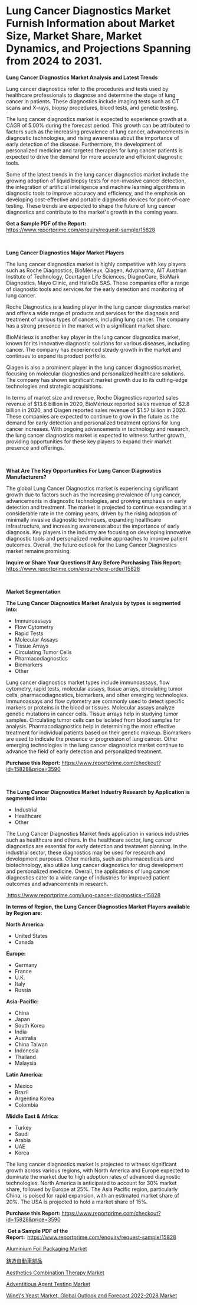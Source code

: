 <p><h1>Lung Cancer Diagnostics Market Furnish Information about Market Size, Market Share, Market Dynamics, and Projections Spanning from 2024 to 2031.</h1></p><p><strong>Lung Cancer Diagnostics Market Analysis and Latest Trends</strong></p>
<p><p>Lung cancer diagnostics refer to the procedures and tests used by healthcare professionals to diagnose and determine the stage of lung cancer in patients. These diagnostics include imaging tests such as CT scans and X-rays, biopsy procedures, blood tests, and genetic testing.</p><p>The lung cancer diagnostics market is expected to experience growth at a CAGR of 5.00% during the forecast period. This growth can be attributed to factors such as the increasing prevalence of lung cancer, advancements in diagnostic technologies, and rising awareness about the importance of early detection of the disease. Furthermore, the development of personalized medicine and targeted therapies for lung cancer patients is expected to drive the demand for more accurate and efficient diagnostic tools.</p><p>Some of the latest trends in the lung cancer diagnostics market include the growing adoption of liquid biopsy tests for non-invasive cancer detection, the integration of artificial intelligence and machine learning algorithms in diagnostic tools to improve accuracy and efficiency, and the emphasis on developing cost-effective and portable diagnostic devices for point-of-care testing. These trends are expected to shape the future of lung cancer diagnostics and contribute to the market's growth in the coming years.</p></p>
<p><strong>Get a Sample PDF of the Report:&nbsp;</strong> <a href="https://www.reportprime.com/enquiry/request-sample/15828">https://www.reportprime.com/enquiry/request-sample/15828</a></p>
<p>&nbsp;</p>
<p><strong>Lung Cancer Diagnostics Major Market Players</strong></p>
<p><p>The lung cancer diagnostics market is highly competitive with key players such as Roche Diagnostics, BioMérieux, Qiagen, Advpharma, AIT Austrian Institute of Technology, Courtagen Life Sciences, DiagnoCure, BioMark Diagnostics, Mayo Clinic, and HalioDx SAS. These companies offer a range of diagnostic tools and services for the early detection and monitoring of lung cancer.</p><p>Roche Diagnostics is a leading player in the lung cancer diagnostics market and offers a wide range of products and services for the diagnosis and treatment of various types of cancers, including lung cancer. The company has a strong presence in the market with a significant market share. </p><p>BioMérieux is another key player in the lung cancer diagnostics market, known for its innovative diagnostic solutions for various diseases, including cancer. The company has experienced steady growth in the market and continues to expand its product portfolio.</p><p>Qiagen is also a prominent player in the lung cancer diagnostics market, focusing on molecular diagnostics and personalized healthcare solutions. The company has shown significant market growth due to its cutting-edge technologies and strategic acquisitions.</p><p>In terms of market size and revenue, Roche Diagnostics reported sales revenue of $13.6 billion in 2020, BioMérieux reported sales revenue of $2.8 billion in 2020, and Qiagen reported sales revenue of $1.57 billion in 2020. These companies are expected to continue to grow in the future as the demand for early detection and personalized treatment options for lung cancer increases. With ongoing advancements in technology and research, the lung cancer diagnostics market is expected to witness further growth, providing opportunities for these key players to expand their market presence and offerings.</p></p>
<p>&nbsp;</p>
<p><strong>What Are The Key Opportunities For Lung Cancer Diagnostics Manufacturers?</strong></p>
<p><p>The global Lung Cancer Diagnostics market is experiencing significant growth due to factors such as the increasing prevalence of lung cancer, advancements in diagnostic technologies, and growing emphasis on early detection and treatment. The market is projected to continue expanding at a considerable rate in the coming years, driven by the rising adoption of minimally invasive diagnostic techniques, expanding healthcare infrastructure, and increasing awareness about the importance of early diagnosis. Key players in the industry are focusing on developing innovative diagnostic tools and personalized medicine approaches to improve patient outcomes. Overall, the future outlook for the Lung Cancer Diagnostics market remains promising.</p></p>
<p><strong>Inquire or Share Your Questions If Any Before Purchasing This Report:</strong> <a href="https://www.reportprime.com/enquiry/pre-order/15828">https://www.reportprime.com/enquiry/pre-order/15828</a></p>
<p>&nbsp;</p>
<p><strong>Market Segmentation</strong></p>
<p><strong>The Lung Cancer Diagnostics Market Analysis by types is segmented into:</strong></p>
<p><ul><li>Immunoassays</li><li>Flow Cytometry</li><li>Rapid Tests</li><li>Molecular Assays</li><li>Tissue Arrays</li><li>Circulating Tumor Cells</li><li>Pharmacodiagnostics</li><li>Biomarkers</li><li>Other</li></ul></p>
<p><p>Lung cancer diagnostics market types include immunoassays, flow cytometry, rapid tests, molecular assays, tissue arrays, circulating tumor cells, pharmacodiagnostics, biomarkers, and other emerging technologies. Immunoassays and flow cytometry are commonly used to detect specific markers or proteins in the blood or tissues. Molecular assays analyze genetic mutations in cancer cells. Tissue arrays help in studying tumor samples. Circulating tumor cells can be isolated from blood samples for analysis. Pharmacodiagnostics help in determining the most effective treatment for individual patients based on their genetic makeup. Biomarkers are used to indicate the presence or progression of lung cancer. Other emerging technologies in the lung cancer diagnostics market continue to advance the field of early detection and personalized treatment.</p></p>
<p><strong>Purchase this Report:&nbsp;</strong><a href="https://www.reportprime.com/checkout?id=15828&price=3590">https://www.reportprime.com/checkout?id=15828&price=3590</a></p>
<p>&nbsp;</p>
<p><strong>The Lung Cancer Diagnostics Market Industry Research by Application is segmented into:</strong></p>
<p><ul><li>Industrial</li><li>Healthcare</li><li>Other</li></ul></p>
<p><p>The Lung Cancer Diagnostics Market finds application in various industries such as healthcare and others. In the healthcare sector, lung cancer diagnostics are essential for early detection and treatment planning. In the industrial sector, these diagnostics may be used for research and development purposes. Other markets, such as pharmaceuticals and biotechnology, also utilize lung cancer diagnostics for drug development and personalized medicine. Overall, the applications of lung cancer diagnostics cater to a wide range of industries for improved patient outcomes and advancements in research.</p></p>
<p><a href="https://www.reportprime.com/lung-cancer-diagnostics-r15828">&nbsp;https://www.reportprime.com/lung-cancer-diagnostics-r15828</a></p>
<p><strong>In terms of Region, the Lung Cancer Diagnostics Market Players available by Region are:</strong></p>
<p>
    <p> <strong> North America: </strong>
        <ul>
            <li>United States</li>
            <li>Canada</li>
        </ul>
        </p> 
    <p> <strong> Europe: </strong>
        <ul>
            <li>Germany</li>
            <li>France</li>
            <li>U.K.</li>
            <li>Italy</li>
            <li>Russia</li>
        </ul>
        </p> 
    <p> <strong> Asia-Pacific: </strong>
        <ul>
            <li>China</li>
            <li>Japan</li>
            <li>South Korea</li>
            <li>India</li>
            <li>Australia</li>
            <li>China Taiwan</li>
            <li>Indonesia</li>
            <li>Thailand</li>
            <li>Malaysia</li>
        </ul>
        </p> 
    <p> <strong> Latin America: </strong>
        <ul>
            <li>Mexico</li>
            <li>Brazil</li>
            <li>Argentina Korea</li>
            <li>Colombia</li>
        </ul>
        </p> 
    <p> <strong> Middle East & Africa: </strong>
        <ul>
            <li>Turkey</li>
            <li>Saudi</li>
            <li>Arabia</li>
            <li>UAE</li>
            <li>Korea</li>
        </ul>
    </p>
    </p>
<p><p>The lung cancer diagnostics market is projected to witness significant growth across various regions, with North America and Europe expected to dominate the market due to high adoption rates of advanced diagnostic technologies. North America is anticipated to account for 30% market share, followed by Europe at 25%. The Asia Pacific region, particularly China, is poised for rapid expansion, with an estimated market share of 20%. The USA is projected to hold a market share of 15%.</p></p>
<p><strong>Purchase this Report: </strong><a href="https://www.reportprime.com/checkout?id=15828&price=3590">https://www.reportprime.com/checkout?id=15828&price=3590</a></p>
<p>&nbsp;<strong>Get a Sample PDF of the Report:&nbsp;&nbsp;</strong><a href="https://www.reportprime.com/enquiry/request-sample/15828">https://www.reportprime.com/enquiry/request-sample/15828</a></p>
<p><strong></strong></p>
<p><p><a href="https://github.com/RoccoManning/Market-Research-Report-List-6/blob/main/aluminium-foil-packaging-market.md">Aluminium Foil Packaging Market</a></p><p><a href="https://medium.com/@royfoote921/%E8%87%AA%E5%8B%95%E8%BB%8A%E9%83%A8%E5%93%81%E5%B8%82%E5%A0%B4%E3%81%AE%E8%A6%8B%E9%80%9A%E3%81%97%E3%81%A82024%E5%B9%B4%E3%81%8B%E3%82%892031%E5%B9%B4%E3%81%BE%E3%81%A7%E3%81%AE%E4%BA%88%E6%B8%AC-1eec2e406304">鋳造自動車部品</a></p><p><a href="https://github.com/ranaacryptoaddmin/Market-Research-Report-List-1/blob/main/aesthetics-combination-therapy-market.md">Aesthetics Combination Therapy Market</a></p><p><a href="https://github.com/jadenRaynor/Market-Research-Report-List-1/blob/main/adventitious-agent-testing-market.md">Adventitious Agent Testing Market</a></p><p><a href="https://issuu.com/reportprime-2/docs/wines-yeast-market-global-outlook-a_70dd9a8d06f954">Wine\'s Yeast Market, Global Outlook and Forecast 2022-2028 Market</a></p></p>